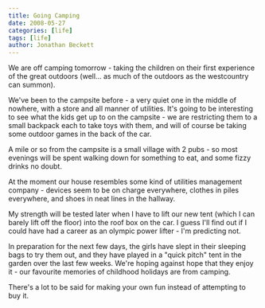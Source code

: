 ```yaml
---
title: Going Camping
date: 2008-05-27
categories: [life]
tags: [life]
author: Jonathan Beckett
---
```


We are off camping tomorrow - taking the children on their first experience of the great outdoors (well... as much of the outdoors as the westcountry can summon).

We've been to the campsite before - a very quiet one in the middle of nowhere, with a store and all manner of utilities. It's going to be interesting to see what the kids get up to on the campsite - we are restricting them to a small backpack each to take toys with them, and will of course be taking some outdoor games in the back of the car.

A mile or so from the campsite is a small village with 2 pubs - so most evenings will be spent walking down for something to eat, and some fizzy drinks no doubt.

At the moment our house resembles some kind of utilities management company - devices seem to be on charge everywhere, clothes in piles everywhere, and shoes in neat lines in the hallway.

My strength will be tested later when I have to lift our new tent (which I can barely lift off the floor) into the roof box on the car. I guess I'll find out if I could have had a career as an olympic power lifter - I'm predicting not.

In preparation for the next few days, the girls have slept in their sleeping bags to try them out, and they have played in a "quick pitch" tent in the garden over the last few weeks. We're hoping against hope that they enjoy it - our favourite memories of childhood holidays are from camping.

There's a lot to be said for making your own fun instead of attempting to buy it.